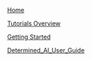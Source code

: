 [Home](https://git.cvgl.lab/Cluster_User_Group/cluster-user-guide/wiki/Home)

[Tutorials Overview](https://git.cvgl.lab/Cluster_User_Group/cluster-user-guide/wiki/Tutorials)

[Getting Started](https://git.cvgl.lab/Cluster_User_Group/cluster-user-guide/wiki/Getting_started)

[Determined_AI_User_Guide](https://git.cvgl.lab/Cluster_User_Group/cluster-user-guide/wiki/Determined_AI_User_Guide)